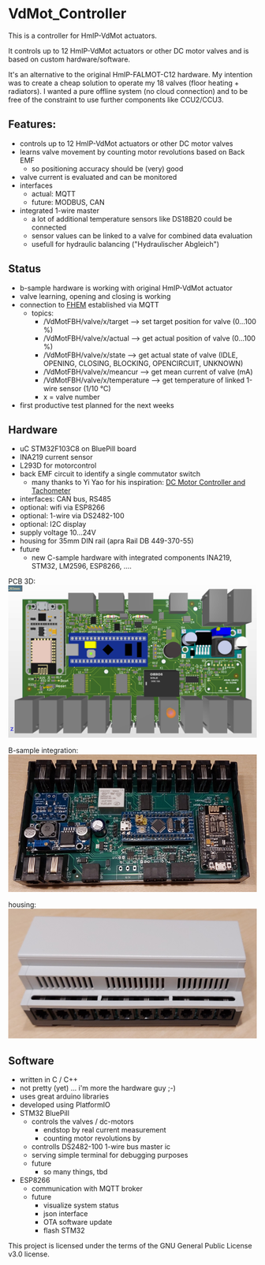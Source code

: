 # VdMot_Controller
This is a controller for HmIP-VdMot actuators.

It controls up to 12 HmIP-VdMot actuators or other DC motor valves and is based on custom hardware/software.

It's an alternative to the original HmIP-FALMOT-C12 hardware.
My intention was to create a cheap solution to operate my 18 valves (floor heating + radiators).
I wanted a pure offline system (no cloud connection) and to be free of the constraint to use further components like CCU2/CCU3.

## Features:
- controls up to 12 HmIP-VdMot actuators or other DC motor valves
- learns valve movement by counting motor revolutions based on Back EMF
  - so positioning accuracy should be (very) good
- valve current is evaluated and can be monitored
- interfaces
  - actual: MQTT
  - future: MODBUS, CAN
- integrated 1-wire master
  - a lot of additional temperature sensors like DS18B20 could be connected
  - sensor values can be linked to a valve for combined data evaluation
  - usefull for hydraulic balancing ("Hydraulischer Abgleich")
  
## Status
- b-sample hardware is working with original HmIP-VdMot actuator
- valve learning, opening and closing is working
- connection to [FHEM](https://fhem.de/) established via MQTT
  - topics:
    - /VdMotFBH/valve/x/target      --> set target position for valve (0...100 %)
    - /VdMotFBH/valve/x/actual      --> get actual position of valve (0...100 %) 
    - /VdMotFBH/valve/x/state       --> get actual state of valve (IDLE, OPENING, CLOSING, BLOCKING, OPENCIRCUIT, UNKNOWN)
    - /VdMotFBH/valve/x/meancur     --> get mean current of valve (mA)
    - /VdMotFBH/valve/x/temperature --> get temperature of linked 1-wire sensor (1/10 °C)
    - x = valve number
- first productive test planned for the next weeks

## Hardware
- uC STM32F103C8 on BluePill board
- INA219 current sensor
- L293D for motorcontrol
- back EMF circuit to identify a single commutator switch
  - many thanks to Yi Yao for his inspiration: [DC Motor Controller and Tachometer](http://yyao.ca/projects/motor_controller_tachometer/)
- interfaces: CAN bus, RS485
- optional: wifi via ESP8266
- optional: 1-wire via DS2482-100
- optional: I2C display
- supply voltage 10...24V
- housing for 35mm DIN rail (apra Rail DB 449-370-55)
- future
  - new C-sample hardware with integrated components INA219, STM32, LM2596, ESP8266, ....

PCB 3D: ![-](./hardware/b-sample_pcb_3D.PNG "b-sample pcb 3D")

B-sample integration: ![-](./hardware/b-sample_1.png "b-sample integration")

housing: ![-](./hardware/housing.png "housing")

## Software
- written in C / C++
- not pretty (yet) ... i'm more the hardware guy ;-)
- uses great arduino libraries
- developed using PlatformIO
- STM32 BluePill
  - controls the valves / dc-motors
    - endstop by real current measurement
    - counting motor revolutions by 
  - controlls DS2482-100 1-wire bus master ic
  - serving simple terminal for debugging purposes
  - future
    - so many things, tbd
- ESP8266
  - communication with MQTT broker
  - future
    - visualize system status
    - json interface
    - OTA software update
    - flash STM32



This project is licensed under the terms of the GNU General Public License v3.0 license.
